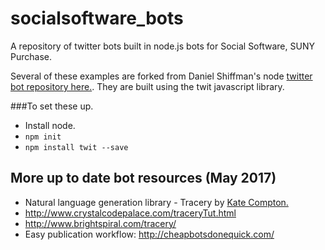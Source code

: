 # socialsoftware_bots

A repository of twitter bots built in node.js bots for Social Software, SUNY Purchase.  

Several of these examples are forked from Daniel Shiffman's node [twitter bot repository here.](https://github.com/shiffman/Video-Lesson-Materials/tree/master/code_bots). They are built using the twit javascript library.  


###To set these up. 

* Install node. 
* ```npm init```
* ```npm install twit --save```

## More up to date bot resources (May 2017)

* Natural language generation library - Tracery by [Kate Compton.](https://github.com/galaxykate?tab=repositories)
* http://www.crystalcodepalace.com/traceryTut.html
* http://www.brightspiral.com/tracery/
* Easy publication workflow: http://cheapbotsdonequick.com/
